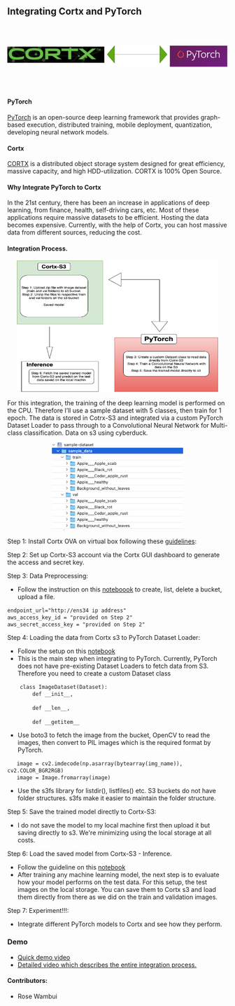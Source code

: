 ## Integrating Cortx and PyTorch
<br>
<br>

<p align="center">
  <img src="pytorch/src/connect.png">
</p>

<br>
<br>

#### PyTorch
[PyTorch](https://pytorch.org/) is an open-source deep learning framework that provides graph-based execution, distributed training, mobile deployment, quantization, developing neural network models.

#### Cortx
[CORTX](https://www.seagate.com/em/en/products/storage/object-storage-software/) is a distributed object storage system designed for great efficiency, massive capacity, and high HDD-utilization. CORTX is 100% Open Source.


#### Why Integrate PyTorch to Cortx
In the 21st century, there has been an increase in applications of deep learning, from finance, health, self-driving cars, etc. Most of these applications require massive datasets to be efficient. Hosting the data becomes expensive. Currently, with the help of  Cortx, you can host massive data from different sources, reducing the cost.


#### Integration Process.

<p align="center">
  <img width="460" height="300" src="pytorch/src/integration.png">
</p>

For this integration, the training of the deep learning model is performed on the CPU. Therefore I’ll use a sample dataset with 5 classes, then train for 1 epoch. The data is stored in Cotrx-S3 and integrated via a custom PyTorch Dataset Loader to pass through to a Convolutional Neural Network for Multi-class classification.
Data on s3 using cyberduck.



<p align="center">
  <img width="300" height="200" src="pytorch/src/cyberduck.png">
</p>




Step 1: Install Cortx OVA on virtual box following these [guidelines](https://github.com/Seagate/cortx/blob/main/doc/CORTX_on_Open_Virtual_Appliance.rst):

Step 2: Set up Cortx-S3 account via the Cortx GUI dashboard to generate the access and secret key.

Step 3: Data Preprocessing:

- Follow the instruction on this [noteboook](https://github.com/r-wambui/cortx/blob/ft-integrate-cortx-and-pytroch/doc/integrations/pytorch/Cortx-PyTroch%20Integration%20-%20%201-Data%20Preprocessing.ipynb)  to create, list, delete a bucket, upload a file.

```
endpoint_url="http://ens34 ip address"
aws_access_key_id = "provided on Step 2"
aws_secret_access_key = "provided on Step 2"
```



Step 4: Loading the data from Cortx s3 to PyTorch Dataset Loader:

- Follow the setup on this [notebook](https://github.com/r-wambui/cortx/blob/ft-integrate-cortx-and-pytroch/doc/integrations/pytorch/Cortx-PyTroch%20Integration%20-%20%202%2C%20Loading%20%20Data%20from%20Cotrx-S3%20and%20Train%20the%20model.ipynb) 
- This is the main step when integrating to PyTorch. Currently, PyTorch does not have pre-existing Dataset Loaders to fetch data from S3. Therefore you need to create a custom Dataset class
```
    class ImageDataset(Dataset):
        def __init__, 
        
        def __len__,
        
        def __getitem__
```
- Use boto3 to fetch the image from the bucket, OpenCV to read the images, then convert to PIL images which is the required format by PyTorch.

```img_name = my_bucket.Object(key).get().get('Body').read()
   image = cv2.imdecode(np.asarray(bytearray(img_name)), cv2.COLOR_BGR2RGB)
   image = Image.fromarray(image)
   ```
- Use the s3fs library for listdir(), listfiles() etc. S3 buckets do not have folder structures. s3fs make it easier to maintain the folder structure.


Step 5: Save the trained model directly to Cortx-S3:
- I do not save the model to my local machine first then upload it but saving directly to s3. We're minimizing using the local storage at all costs.


Step 6: Load the saved model from Cortx-S3 - Inference.
- Follow the guideline on this [notebook](https://github.com/r-wambui/cortx/blob/ft-integrate-cortx-and-pytroch/doc/integrations/pytorch/Cortx-PyTroch%20Integration%20-%20%203%2C%20Load%20trained%20model%20from%20Cotrx-S3%20for%20Inference%20.ipynb)
- After training any machine learning model, the next step is to evaluate how your model performs on the test data. 
For this setup, the test images on the local storage. You can save them to Cortx s3 and load them directly from there as we did on the train and validation images.


Step 7: Experiment!!!:
 - Integrate different PyTorch models to Cortx and see how they perform.
 

### Demo
- [Quick demo video](https://vimeo.com/542200459)
- [Detailed video which describes the entire integration process.](https://vimeo.com/542193184)

#### Contributors:
- Rose Wambui



